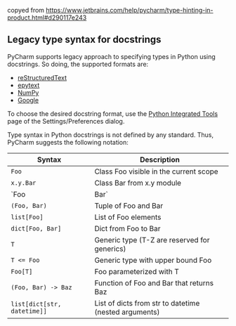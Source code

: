 copyed from   https://www.jetbrains.com/help/pycharm/type-hinting-in-product.html#d290117e243



## Legacy type syntax for docstrings

PyCharm supports legacy approach to specifying types in Python using docstrings. So doing, the supported formats are:

- [reStructuredText](http://docutils.sourceforge.net/rst.html)
- [epytext](http://folk.uio.no/inf3330/scripting/doc/python/epydoc/epytext.html)
- [NumPy](http://sphinxcontrib-napoleon.readthedocs.org/en/latest/example_numpy.html)
- [Google](http://sphinxcontrib-napoleon.readthedocs.org/en/latest/example_google.html)

To choose the desired docstring format, use the [Python Integrated Tools](https://www.jetbrains.com/help/pycharm/settings-tools-python-integrated-tools.html) page of the Settings/Preferences dialog.

Type syntax in Python docstrings is not defined by any standard. Thus, PyCharm suggests the following notation:

| Syntax                      | Description                                           |
| --------------------------- | ----------------------------------------------------- |
| `Foo`                       | Class Foo visible in the current scope                |
| `x.y.Bar`                   | Class Bar from x.y module                             |
| `Foo | Bar`                 | Foo or Bar                                            |
| `(Foo, Bar)`                | Tuple of Foo and Bar                                  |
| `list[Foo]`                 | List of Foo elements                                  |
| `dict[Foo, Bar]`            | Dict from Foo to Bar                                  |
| `T`                         | Generic type (T-Z are reserved for generics)          |
| `T <= Foo`                  | Generic type with upper bound Foo                     |
| `Foo[T]`                    | Foo parameterized with T                              |
| `(Foo, Bar) -> Baz`         | Function of Foo and Bar that returns Baz              |
| `list[dict[str, datetime]]` | List of dicts from str to datetime (nested arguments) |